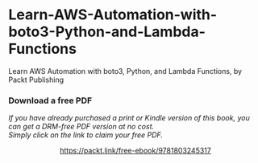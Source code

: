 # Learn-AWS-Automation-with-boto3-Python-and-Lambda-Functions
Learn AWS Automation with boto3, Python, and Lambda Functions, by Packt Publishing
### Download a free PDF

 <i>If you have already purchased a print or Kindle version of this book, you can get a DRM-free PDF version at no cost.<br>Simply click on the link to claim your free PDF.</i>
<p align="center"> <a href="https://packt.link/free-ebook/9781803245317">https://packt.link/free-ebook/9781803245317 </a> </p>